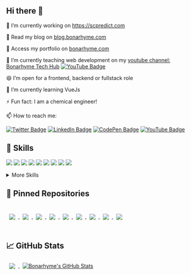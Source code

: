 ## Hi there 👋


🔭 I’m currently working on https://scpredict.com

💬 Read my blog on [blog.bonarhyme.com](https://blog.bonarhyme.com)

💬 Access my portfolio on [bonarhyme.com](https://bonarhyme.com)

🌱 I’m currently teaching web development on my [youtube channel: Bonarhyme Tech Hub](https://www.youtube.com/channel/UCPT421nhI8h1nJ5vIIZ7M9A) [![YouTube Badge](https://img.shields.io/badge/YouTube-Profile-informational?style=flat&logo=youtube&logoColor=red&color=red)](https://www.youtube.com/channel/UCPT421nhI8h1nJ5vIIZ7M9A)

😄  I’m open for a frontend, backend or fullstack role

🔭 I’m currently learning VueJs

⚡ Fun fact: I am a chemical engineer!

📫 How to reach me: 

[![Twitter Badge](https://img.shields.io/badge/Twitter-Profile-informational?style=flat&logo=twitter&logoColor=white&color=1CA2F1)](https://twitter.com/bonarhyme)
[![LinkedIn Badge](https://img.shields.io/badge/LinkedIn-Profile-informational?style=flat&logo=linkedin&logoColor=white&color=0D76A8)](https://www.linkedin.com/in/bonaventure-onuorah-5b15ba1ba)
[![CodePen Badge](https://img.shields.io/badge/CodePen-Profile-informational?style=flat&logo=codepen&logoColor=white&color=black)](https://codepen.io/bonarhyme)
[![YouTube Badge](https://img.shields.io/badge/YouTube-Profile-informational?style=flat&logo=youtube&logoColor=red&color=red)](https://www.youtube.com/channel/UCPT421nhI8h1nJ5vIIZ7M9A)



## 💼 Skills
![](https://img.shields.io/badge/Code-React-informational?style=flat&logo=react&logoColor=white&color=3498db)
![](https://img.shields.io/badge/Code-Redux-informational?style=flat&logo=Redux&logoColor=white&color=3498db)
![](https://img.shields.io/badge/Code-JavaScript-informational?style=flat&logo=JavaScript&logoColor=white&color=3498db)
![](https://img.shields.io/badge/Code-MongoDB-informational?style=flat&logo=MongoDB&logoColor=white&color=3498db)
![](https://img.shields.io/badge/Code-HTML-informational?style=flat&logo=Html&logoColor=white&color=3498db)
![](https://img.shields.io/badge/Code-ExpressJS-informational?style=flat&logo=express&logoColor=white&color=3498db)
![](https://img.shields.io/badge/Code-NodeJs-informational?style=flat&logo=nodedotjs&logoColor=white&color=3498db)
![](https://img.shields.io/badge/tailwind-css%20framework-lightgrey)
![](https://img.shields.io/badge/bootstrap-css%20framework-lightgrey)


<details>
<summary>More Skills</summary>
<br>

![](https://img.shields.io/badge/Style-CSS-informational?style=flat&logo=css3&logoColor=white&color=3498db)
![](https://img.shields.io/badge/Style-Bootstrap-informational?style=flat&logo=Bootstrap-CSS&logoColor=white&color=3498db)
![](https://img.shields.io/badge/Style-Sass-informational?style=flat&logo=Sass&logoColor=white&color=3498db)


<br>

![](https://img.shields.io/badge/Test-Jest-informational?style=flat&logo=jest&logoColor=white&color=3498db)


<br>
  
![](https://img.shields.io/badge/Tools-Vercel-informational?style=flat&logo=vercel&logoColor=white&color=3498db)
![](https://img.shields.io/badge/Tools-Heroku-informational?style=flat&logo=heroku&logoColor=white&color=3498db)
![](https://img.shields.io/badge/Tools-Netlify-informational?style=flat&logo=netlify&logoColor=white&color=3498db)
![](https://img.shields.io/badge/Tools-NPM-informational?style=flat&logo=npm&logoColor=white&color=3498db)
![](https://img.shields.io/badge/Tools-Postman-informational?style=flat&logo=Postman&logoColor=white&color=3498db)
![](https://img.shields.io/badge/Tools-GitHub-informational?style=flat&logo=GitHub&logoColor=white&color=3498db)

</details>



## 📌 Pinned Repositories

<br>




<a href="https://github.com/bonarhyme/How-to-query-and-modify-MongoDB-fields-nested-objects-and-nested-arrays-">
  <img align="center" style="margin:0.5rem" src="https://github-readme-stats.vercel.app/api/pin/?username=bonarhyme&repo=How-to-query-and-modify-MongoDB-fields-nested-objects-and-nested-arrays-&title_color=ffffff&text_color=c9cacc&icon_color=4AB197&bg_color=0a1a2a" />
</a>


<a href="https://github.com/bonarhyme/audio-to-pdf-server">
  <img align="center" style="margin:0.5rem" src="https://github-readme-stats.vercel.app/api/pin/?username=bonarhyme&repo=audio-to-pdf-server&title_color=ffffff&text_color=c9cacc&icon_color=4AB197&bg_color=0a1a2a" />
</a>


<a href="https://github.com/bonarhyme/audio-to-pdf-web-client">
  <img align="center" style="margin:0.5rem" src="https://github-readme-stats.vercel.app/api/pin/?username=bonarhyme&repo=audio-to-pdf-web-client&title_color=ffffff&text_color=c9cacc&icon_color=4AB197&bg_color=0a1a2a" />
</a>

<a href="https://github.com/bonarhyme/clearvoter-server">
  <img align="center" style="margin:0.5rem" src="https://github-readme-stats.vercel.app/api/pin/?username=bonarhyme&repo=clearvoter-server&title_color=ffffff&text_color=c9cacc&icon_color=4AB197&bg_color=0a1a2a" />
</a>

<a href="https://github.com/bonarhyme/clearvoter-web-client">
  <img align="center" style="margin:0.5rem" src="https://github-readme-stats.vercel.app/api/pin/?username=bonarhyme&repo=clearvoter-web-client&title_color=ffffff&text_color=c9cacc&icon_color=4AB197&bg_color=0a1a2a" />
</a>

<a href="https://github.com/bonarhyme/send-mail-using-nodejs">
  <img align="center" style="margin:0.5rem" src="https://github-readme-stats.vercel.app/api/pin/?username=bonarhyme&repo=send-mail-using-nodejs&title_color=ffffff&text_color=c9cacc&icon_color=4AB197&bg_color=0a1a2a" />
</a>


<a href="https://github.com/bonarhyme/paddle-frontend-assessment">
  <img align="center" style="margin:0.5rem" src="https://github-readme-stats.vercel.app/api/pin/?username=bonarhyme&repo=paddle-frontend-assessment&title_color=ffffff&text_color=c9cacc&icon_color=4AB197&bg_color=0a1a2a" />
</a>


<a href="https://github.com/bonarhyme/React-Pagination-without-CSS-Framework">
  <img align="center" style="margin:0.5rem" src="https://github-readme-stats.vercel.app/api/pin/?username=bonarhyme&repo=React-Pagination-without-CSS-Framework&title_color=ffffff&text_color=c9cacc&icon_color=4AB197&bg_color=0a1a2a" />
</a>


<a href="https://github.com/bonarhyme/technical-documentation-with-swagger-ui-express">
  <img align="center" style="margin:0.5rem" src="https://github-readme-stats.vercel.app/api/pin/?username=bonarhyme&repo=technical-documentation-with-swagger-ui-express&title_color=ffffff&text_color=c9cacc&icon_color=4AB197&bg_color=0a1a2a" />
</a>


<br>
<br>

## &#x1f4c8; GitHub Stats


<a href="https://github.com/bonarhyme">
  <img align="center" style="margin:0.5rem" src="https://github-readme-stats.vercel.app/api/top-langs/?username=bonarhyme&hide=html,css&title_color=ffffff&text_color=3498db&icon_color=4AB197&bg_color=1A2B34" />
</a>

<a href="https://github.com/bonarhyme">
  <img align="center" style="margin:0.5rem" src="https://github-readme-stats.vercel.app/api?username=bonarhyme&show_icons=true&line_height=27&count_private=true&title_color=ffffff&text_color=c9cacc&icon_color=4AB097&bg_color=1A2B34" alt="Bonarhyme's GitHub Stats" />
</a>



